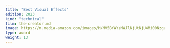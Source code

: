 ```yaml
---
title: "Best Visual Effects"
edition: 2023
kind: "technical"
film: the-creator.md
image: https://m.media-amazon.com/images/M/MV5BYWYzMWJlNjUtNjU4Mi00NzgzLTgyZDQtMWUxNmUzYjA1NzY4XkEyXkFqcGc@._V1_FMjpg_UX1280_.jpg
type: award
weight: 13
---
```

